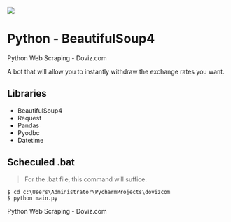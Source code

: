 ![](https://www.zyte.com/wp-content/uploads/2021/02/Zyte-DataAnim-diagram-optimised-1.gif)

# Python - BeautifulSoup4
Python Web Scraping - Doviz.com

A bot that will allow you to instantly withdraw the exchange rates you want.
## Libraries
- BeautifulSoup4
- Request
- Pandas
- Pyodbc
- Datetime

## Scheculed .bat
> For the .bat file, this command will suffice.
```console
$ cd c:\Users\Administrator\PycharmProjects\dovizcom
$ python main.py

```
Python Web Scraping - Doviz.com 
